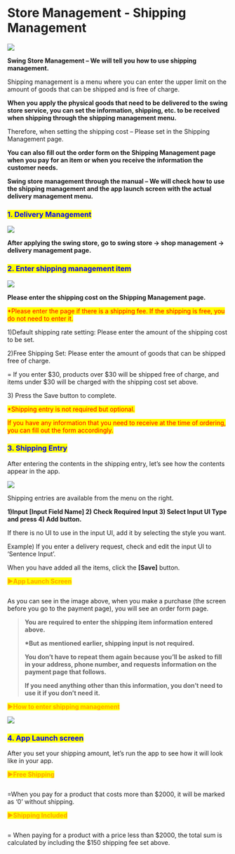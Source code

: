 # Store Management - Shipping Management



![](https://support.swing2app.com/wp-content/uploads/2018/11/shop6.png)

**Swing Store Management – We will tell you how to use shipping management.**

Shipping management is a menu where you can enter the upper limit on the amount of goods that can be shipped and is free of charge.

**When you apply the physical goods that need to be delivered to the swing store service, you can set the information, shipping, etc. to be received when shipping through the shipping management menu.**

Therefore, when setting the shipping cost – Please set in the Shipping Management page.

**You can also fill out the order form on the Shipping Management page when you pay for an item or when you receive the information the customer needs.**&#x20;

**Swing store management through the manual – We will check how to use the shipping management and the app launch screen with the actual delivery management menu.**



### <mark style="color:blue;">**1. Delivery Management**</mark>

![](https://support.swing2app.com/wp-content/uploads/2018/11/Group-437.png)

**After applying the swing store, go to swing store → shop management → delivery management page.**



### <mark style="color:blue;">**2. Enter shipping management item**</mark>

![](https://support.swing2app.com/wp-content/uploads/2018/11/Group-454.png)

**Please enter the shipping cost on the Shipping Management page.**

<mark style="color:red;">\*Please enter the page if there is a shipping fee. If the shipping is free, you do not need to enter it.</mark>

1\)Default shipping rate setting: Please enter the amount of the shipping cost to be set.

2\)Free Shipping Set: Please enter the amount of goods that can be shipped free of charge.

\= If you enter $30, products over $30 will be shipped free of charge, and items under $30 will be charged with the shipping cost set above.

3\) Press the Save button to complete.

<mark style="color:red;">\*Shipping entry is not required but optional.</mark>&#x20;

<mark style="color:red;">If you have any information that you need to receive at the time of ordering, you can fill out the form accordingly.</mark>



### <mark style="color:blue;">**3. Shipping Entry**</mark>

After entering the contents in the shipping entry, let’s see how the contents appear in the app.

![](https://support.swing2app.com/wp-content/uploads/2018/11/Group-453.png)

Shipping entries are available from the menu on the right.

**1)Input \[Input Field Name] 2) Check Required Input 3) Select Input UI Type and press 4) Add button.** &#x20;

If there is no UI to use in the input UI, add it by selecting the style you want.

Example) If you enter a delivery request, check and edit the input UI to ‘Sentence Input’.

When you have added all the items, click the **\[Save]** button.



<mark style="color:orange;">**▶App Launch Screen**</mark>

<figure><img src="../../.gitbook/assets/Group-286b@3x.png" alt=""><figcaption></figcaption></figure>

As you can see in the image above, when you make a purchase (the screen before you go to the payment page), you will see an order form page.

> **You are required to enter the shipping item information entered above.**
>
> **\*But as mentioned earlier, shipping input is not required.**&#x20;
>
> **You don’t have to repeat them again because you’ll be asked to fill in your address, phone number, and requests information on the payment page that follows.**
>
> **If you need anything other than this information, you don’t need to use it if you don’t need it.**

<mark style="color:orange;">**▶How to enter shipping management**</mark>

![](https://support.swing2app.com/wp-content/uploads/2018/11/ezgif.com-gif-maker-1-1.gif)



### <mark style="color:blue;">**4. App Launch screen**</mark>

After you set your shipping amount, let’s run the app to see how it will look like in your app.



<mark style="color:orange;">**▶Free Shipping**</mark>

<figure><img src="../../.gitbook/assets/Group-440h@3x.png" alt=""><figcaption></figcaption></figure>

\=When you pay for a product that costs more than $2000, it will be marked as ‘0’ without shipping.



<mark style="color:orange;">**▶Shipping Included**</mark>

<figure><img src="../../.gitbook/assets/Group-44f1@3x.png" alt=""><figcaption></figcaption></figure>

\= When paying for a product with a price less than $2000, the total sum is calculated by including the $150 shipping fee set above.
